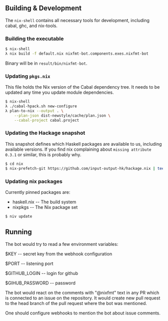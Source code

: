 ## Building & Development

The `nix-shell` contains all necessary tools for development, including cabal, ghc, and nix-tools.

### Building the executable

```sh
$ nix-shell
λ nix build -f default.nix nixfmt-bot.components.exes.nixfmt-bot
```

Binary will be in `result/bin/nixfmt-bot`.

### Updating `pkgs.nix`

This file holds the Nix version of the Cabal dependency tree. It needs to be
updated any time you update module dependencies.

```sh
$ nix-shell
λ ./cabal-hpack.sh new-configure
λ plan-to-nix --output . \
    --plan-json dist-newstyle/cache/plan.json \
    --cabal-project cabal.project
```

### Updating the Hackage snapshot

This snapshot defines which Haskell packages are available to us, including
available versions. If you find nix complaining about `missing attribute 0.3.1`
or similar, this is probably why.

```sh
$ cd nix
$ nix-prefetch-git https://github.com/input-output-hk/hackage.nix | tee hackage-src.json
```

### Updating nix packages

Currently pinned packages are:

* haskell.nix -- The build system
* nixpkgs -- The Nix package set

```sh
$ niv update
```
## Running 

The bot would try to read a few environment variables: 

$KEY -- secret key from the webhook configuration 

$PORT -- listening port 

$GITHUB_LOGIN -- login for github

$GIHUB_PASSWORD -- password 

The bot would react on the comments with "@nixfmt" text in any PR which is connected to an issue on the repository.
It would create new pull request to the head branch of the pull request where the bot was mentioned. 

One should configure webhooks to mention the bot about issue comments.
